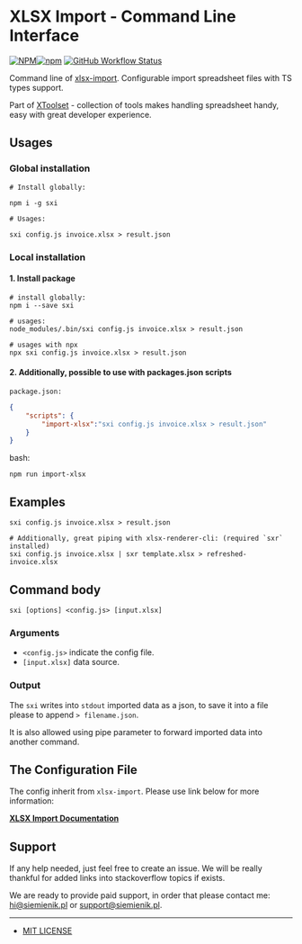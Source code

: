 # XLSX Import - Command Line Interface

[![NPM](https://img.shields.io/npm/l/sxi)![npm](https://img.shields.io/npm/v/sxi)](https://www.npmjs.com/package/sxi) [![GitHub Workflow Status](https://img.shields.io/github/workflow/status/siemienik/xtoolset/xlsx-import-cli)](https://github.com/Siemienik/xtoolset/actions)

Command line of [xlsx-import](../xlsx-import). Configurable import spreadsheet files with TS types support.

Part of [XToolset](https://github.com/siemienik/XToolset) - collection of tools makes handling spreadsheet handy, easy with great developer experience.

## Usages

### Global installation

```shell script
# Install globally:

npm i -g sxi

# Usages:

sxi config.js invoice.xlsx > result.json
```

### Local installation

#### 1. Install package

```shell script
# install globally:
npm i --save sxi

# usages:
node_modules/.bin/sxi config.js invoice.xlsx > result.json

# usages with npx
npx sxi config.js invoice.xlsx > result.json
```

#### 2. Additionally, possible to use with packages.json scripts

`package.json:`

```json
{
    "scripts": {
        "import-xlsx":"sxi config.js invoice.xlsx > result.json"
    }
}
```

bash:

```shell script
npm run import-xlsx
```

## Examples

```shell script
sxi config.js invoice.xlsx > result.json

# Additionally, great piping with xlsx-renderer-cli: (required `sxr` installed)
sxi config.js invoice.xlsx | sxr template.xlsx > refreshed-invoice.xlsx

```

## Command body

`sxi [options] <config.js> [input.xlsx]`

### Arguments

* `<config.js>` indicate  the config file.
* `[input.xlsx]` data source.

<!---
### Options

* `-o --output <output-file.json>` write output json into file.
--->

### Output

The `sxi` writes into `stdout` imported data as a json, to save it into a file please to append `> filename.json`.

<!---
Library allowing also save output into file by using option `-o --output <output-file.json>`
--->

It is also allowed using pipe parameter to forward imported data into another command.

## The Configuration File

The config inherit from `xlsx-import`. Please use link below for more information:

[**XLSX Import Documentation**](https://github.com/Siemienik/XToolset/tree/master/packages/xlsx-import#xlsx-import)

## Support

If any help needed, just feel free to create an issue. We will be really thankful for added links into stackoverflow topics if exists.

We are ready to provide paid support, in order that please contact me: [hi@siemienik.pl](mailto://hi@siemienik.pl) or [support@siemienik.pl](mailto://support@siemienik.pl).

---

* [MIT LICENSE](LICENSE)
